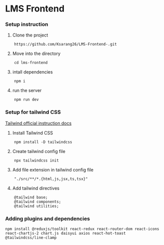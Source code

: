 # LMS Frontend

### Setup instruction

1. Clone the project

```
    https://github.com/Ksarang26/LMS-Frontend-.git
```

2. Move into the directory

```
    cd lms-frontend
```

3. intall dependencies

```
    npm i
```

4. run the server

```
    npm run dev
```

### Setup for tailwind CSS

[Tailwind official instruction docs](https://tailwindcss.com/docs/installation)

1. Install Tailwind CSS

```
    npm install -D tailwindcss
```

2. Create tailwind config file

```
    npx tailwindcss init
```

3. Add file extension in tailwind config file

```
    "./src/**/*.{html,js,jsx,ts,tsx}"
```

4. Add tailwind directives
 
```
    @tailwind base;
    @tailwind components;
    @tailwind utilities;
```

### Adding plugins and dependencies

```
npm install @reduxjs/toolkit react-redux react-router-dom react-icons react-chartjs-2 chart.js daisyui axios react-hot-toast @tailwindcss/line-clamp
```